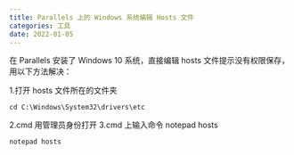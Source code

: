 ```yaml
---
title: Parallels 上的 Windows 系统编辑 Hosts 文件
categories: 工具
date: 2022-01-05
---
```


在 Parallels 安装了 Windows 10 系统，直接编辑 hosts 文件提示没有权限保存，用以下方法解决：

<!-- more -->

1.打开 hosts 文件所在的文件夹

```
cd C:\Windows\System32\drivers\etc
```

2.cmd 用管理员身份打开
3.cmd 上输入命令 notepad hosts

```
notepad hosts
```
